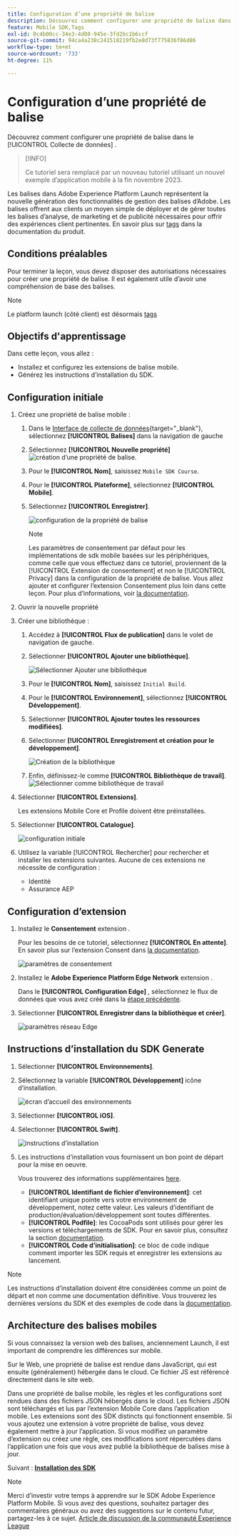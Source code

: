 ```yaml
---
title: Configuration d’une propriété de balise
description: Découvrez comment configurer une propriété de balise dans le [!UICONTROL Collecte de données] .
feature: Mobile SDK,Tags
exl-id: 0c4b00cc-34e3-4d08-945e-3fd2bc1b6ccf
source-git-commit: 94ca4a238c241518219fb2e8d73f775836f86d86
workflow-type: tm+mt
source-wordcount: '733'
ht-degree: 11%

---
```


# Configuration d’une propriété de balise

Découvrez comment configurer une propriété de balise dans le [!UICONTROL Collecte de données] .

>[!INFO]
>
> Ce tutoriel sera remplacé par un nouveau tutoriel utilisant un nouvel exemple d’application mobile à la fin novembre 2023.

Les balises dans Adobe Experience Platform Launch représentent la nouvelle génération des fonctionnalités de gestion des balises dʼAdobe. Les balises offrent aux clients un moyen simple de déployer et de gérer toutes les balises dʼanalyse, de marketing et de publicité nécessaires pour offrir des expériences client pertinentes. En savoir plus sur [tags](https://experienceleague.adobe.com/docs/experience-platform/tags/home.html?lang=fr) dans la documentation du produit.

## Conditions préalables

Pour terminer la leçon, vous devez disposer des autorisations nécessaires pour créer une propriété de balise. Il est également utile d’avoir une compréhension de base des balises.

>[!NOTE]
>
> Le platform launch (côté client) est désormais [tags](https://experienceleague.adobe.com/docs/experience-platform/tags/home.html?lang=fr)

## Objectifs d&#39;apprentissage

Dans cette leçon, vous allez :

* Installez et configurez les extensions de balise mobile.
* Générez les instructions d’installation du SDK.

## Configuration initiale

1. Créez une propriété de balise mobile :
   1. Dans le [Interface de collecte de données](https://experience.adobe.com/data-collection/){target="_blank"}, sélectionnez **[!UICONTROL Balises]** dans la navigation de gauche
   1. Sélectionnez **[!UICONTROL Nouvelle propriété]**
      ![création d’une propriété de balise](assets/mobile-tags-new-property.png).
   1. Pour le **[!UICONTROL Nom]**, saisissez `Mobile SDK Course`.
   1. Pour le **[!UICONTROL Plateforme]**, sélectionnez **[!UICONTROL Mobile]**.
   1. Sélectionnez **[!UICONTROL Enregistrer]**.

      ![configuration de la propriété de balise](assets/mobile-tags-property-config.png)

      >[!NOTE]
      >
      > Les paramètres de consentement par défaut pour les implémentations de sdk mobile basées sur les périphériques, comme celle que vous effectuez dans ce tutoriel, proviennent de la [!UICONTROL Extension de consentement] et non le [!UICONTROL Privacy] dans la configuration de la propriété de balise. Vous allez ajouter et configurer l’extension Consentement plus loin dans cette leçon. Pour plus d’informations, voir [la documentation](https://developer.adobe.com/client-sdks/documentation/privacy-and-gdpr/).


1. Ouvrir la nouvelle propriété
1. Créer une bibliothèque :

   1. Accédez à **[!UICONTROL Flux de publication]** dans le volet de navigation de gauche.
   1. Sélectionner **[!UICONTROL Ajouter une bibliothèque]**.

      ![Sélectionner Ajouter une bibliothèque](assets/mobile-tags-create-library.png)

   1. Pour le **[!UICONTROL Nom]**, saisissez `Initial Build`.
   1. Pour le **[!UICONTROL Environnement]**, sélectionnez **[!UICONTROL Développement]**.
   1. Sélectionner  **[!UICONTROL Ajouter toutes les ressources modifiées]**.
   1. Sélectionner **[!UICONTROL Enregistrement et création pour le développement]**.

      ![Création de la bibliothèque](assets/mobile-tags-save-library.png)

   1. Enfin, définissez-le comme **[!UICONTROL Bibliothèque de travail]**.
      ![Sélectionner comme bibliothèque de travail](assets/mobile-tags-working-library.png)
1. Sélectionner **[!UICONTROL Extensions]**.

   Les extensions Mobile Core et Profile doivent être préinstallées.

1. Sélectionner **[!UICONTROL Catalogue]**.

   ![configuration initiale](assets/mobile-tags-starting.png)

1. Utilisez la variable [!UICONTROL Rechercher] pour rechercher et installer les extensions suivantes. Aucune de ces extensions ne nécessite de configuration :
   * Identité
   * Assurance AEP

## Configuration d’extension

1. Installez le **Consentement** extension .

   Pour les besoins de ce tutoriel, sélectionnez **[!UICONTROL En attente]**. En savoir plus sur l’extension Consent dans [la documentation](https://developer.adobe.com/client-sdks/documentation/consent-for-edge-network/).

   ![paramètres de consentement](assets/mobile-tags-extension-consent.png)

1. Installez le **Adobe Experience Platform Edge Network** extension .

   Dans le **[!UICONTROL Configuration Edge]** , sélectionnez le flux de données que vous avez créé dans la [étape précédente](create-datastream.md).

1. Sélectionner **[!UICONTROL Enregistrer dans la bibliothèque et créer]**.

   ![paramètres réseau Edge](assets/mobile-tags-extension-edge.png)


## Instructions d’installation du SDK Generate

1. Sélectionner **[!UICONTROL Environnements]**.

1. Sélectionnez la variable **[!UICONTROL Développement]** icône d’installation.

   ![écran d’accueil des environnements](assets/mobile-tags-environments.png)

1. Sélectionner **[!UICONTROL iOS]**.

1. Sélectionner **[!UICONTROL Swift]**.

   ![instructions d’installation](assets/mobile-tags-install-instructions.png)

1. Les instructions d’installation vous fournissent un bon point de départ pour la mise en oeuvre.

   Vous trouverez des informations supplémentaires [here](https://developer.adobe.com/client-sdks/documentation/getting-started/get-the-sdk/).

   * **[!UICONTROL Identifiant de fichier d’environnement]**: cet identifiant unique pointe vers votre environnement de développement, notez cette valeur. Les valeurs d’identifiant de production/évaluation/développement sont toutes différentes.
   * **[!UICONTROL Podfile]**: les CocoaPods sont utilisés pour gérer les versions et téléchargements de SDK. Pour en savoir plus, consultez la section [documentation](https://cocoapods.org/).
   * **[!UICONTROL Code d’initialisation]**: ce bloc de code indique comment importer les SDK requis et enregistrer les extensions au lancement.

>[!NOTE]
>Les instructions d’installation doivent être considérées comme un point de départ et non comme une documentation définitive. Vous trouverez les dernières versions du SDK et des exemples de code dans la [documentation](https://developer.adobe.com/client-sdks/documentation/).

## Architecture des balises mobiles

Si vous connaissez la version web des balises, anciennement Launch, il est important de comprendre les différences sur mobile.

Sur le Web, une propriété de balise est rendue dans JavaScript, qui est ensuite (généralement) hébergée dans le cloud. Ce fichier JS est référencé directement dans le site web.

Dans une propriété de balise mobile, les règles et les configurations sont rendues dans des fichiers JSON hébergés dans le cloud. Les fichiers JSON sont téléchargés et lus par l’extension Mobile Core dans l’application mobile. Les extensions sont des SDK distincts qui fonctionnent ensemble. Si vous ajoutez une extension à votre propriété de balise, vous devez également mettre à jour l’application. Si vous modifiez un paramètre d’extension ou créez une règle, ces modifications sont répercutées dans l’application une fois que vous avez publié la bibliothèque de balises mise à jour.

Suivant : **[Installation des SDK](install-sdks.md)**

>[!NOTE]
>
>Merci d’investir votre temps à apprendre sur le SDK Adobe Experience Platform Mobile. Si vous avez des questions, souhaitez partager des commentaires généraux ou avez des suggestions sur le contenu futur, partagez-les à ce sujet. [Article de discussion de la communauté Experience League](https://experienceleaguecommunities.adobe.com/t5/adobe-experience-platform-launch/tutorial-discussion-implement-adobe-experience-cloud-in-mobile/td-p/443796)